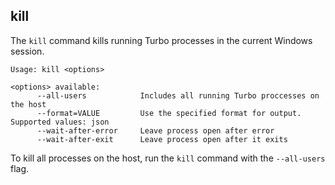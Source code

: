 ## kill

The `kill` command kills running Turbo processes in the current Windows session. 

```
Usage: kill <options>

<options> available:
      --all-users            Includes all running Turbo proccesses on the host
      --format=VALUE         Use the specified format for output. Supported values: json
      --wait-after-error     Leave process open after error
      --wait-after-exit      Leave process open after it exits
```

To kill all processes on the host, run the `kill` command with the `--all-users` flag.